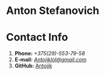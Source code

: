 # Anton Stefanovich

# Contact Info

1. **Phone:** *+375(29)-553-79-58*
1. **E-mail:** *Antojiklol@gmail.com*
1. **GitHub:** [Antojik](https://github.com/Antojik)
